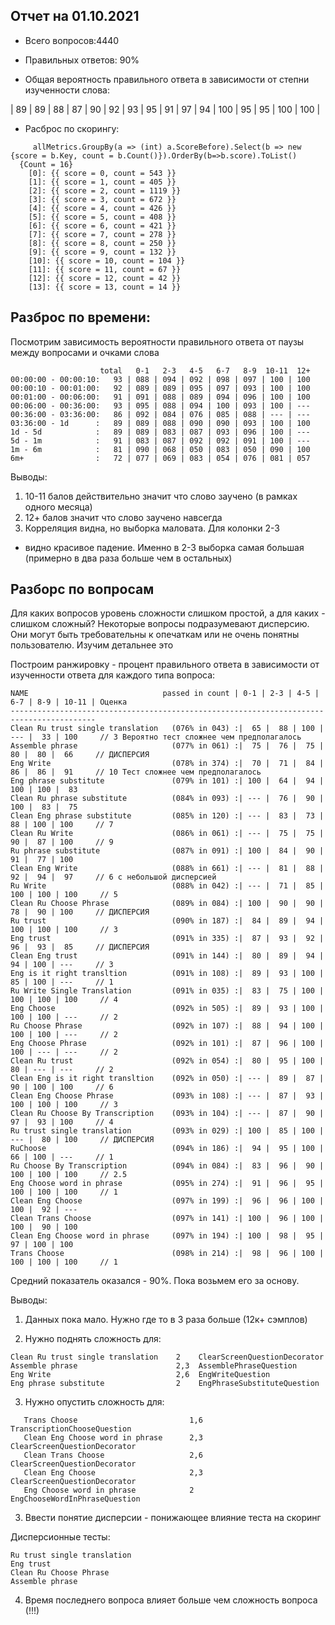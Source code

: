 ﻿## Отчет на 01.10.2021

* Всего вопросов:4440
* Правильных ответов: 90%


* Общая вероятность правильного ответа в зависимости от степни изученности слова:

|  89 |  89 |  88 |  87 |  90 |  92 |  93 |  95 |  91 |  97 |  94 | 100 |  95 |  95 | 100 | 100 |

* Расброс по скорингу:

```
     allMetrics.GroupBy(a => (int) a.ScoreBefore).Select(b => new {score = b.Key, count = b.Count()}).OrderBy(b=>b.score).ToList()
  {Count = 16}
    [0]: {{ score = 0, count = 543 }}
    [1]: {{ score = 1, count = 405 }}
    [2]: {{ score = 2, count = 1119 }}
    [3]: {{ score = 3, count = 672 }}
    [4]: {{ score = 4, count = 426 }}
    [5]: {{ score = 5, count = 408 }}
    [6]: {{ score = 6, count = 421 }}
    [7]: {{ score = 7, count = 278 }}
    [8]: {{ score = 8, count = 250 }}
    [9]: {{ score = 9, count = 132 }}
    [10]: {{ score = 10, count = 104 }}
    [11]: {{ score = 11, count = 67 }}
    [12]: {{ score = 12, count = 42 }}
    [13]: {{ score = 13, count = 14 }}
```

## Разброс по времени:

Посмотрим зависимость вероятности правильного ответа от паузы между вопросами
и очками слова
```
                    total   0-1   2-3   4-5   6-7   8-9  10-11  12+
00:00:00 - 00:00:10:   93 | 088 | 094 | 092 | 098 | 097 | 100 | 100 
00:00:10 - 00:01:00:   92 | 089 | 089 | 095 | 097 | 093 | 100 | 100 
00:01:00 - 00:06:00:   91 | 091 | 088 | 089 | 094 | 096 | 100 | 100 
00:06:00 - 00:36:00:   93 | 095 | 088 | 094 | 100 | 093 | 100 | --- 
00:36:00 - 03:36:00:   86 | 092 | 084 | 076 | 085 | 088 | --- | --- 
03:36:00 - 1d      :   89 | 089 | 088 | 090 | 090 | 093 | 100 | 100 
1d - 5d            :   89 | 089 | 083 | 087 | 093 | 096 | 100 | --- 
5d - 1m            :   91 | 083 | 087 | 092 | 092 | 091 | 100 | --- 
1m - 6m            :   81 | 090 | 068 | 050 | 083 | 050 | 090 | 100 
6m+                :   72 | 077 | 069 | 083 | 054 | 076 | 081 | 057 
```
 
Выводы: 
1) 10-11 балов действительно значит что слово заучено (в рамках одного месяца)
2) 12+ балов значит что слово заучено навсегда   
3) Корреляция видна, но выборка маловата. Для колонки 2-3 
- видно красивое падение. Именно в 2-3 выборка самая большая (примерно в два раза больше чем в остальных)

## Разборс по вопросам

Для каких вопросов уровень сложности слишком простой, а для каких - слишком сложный?
Некоторые вопросы подразумевают дисперсию. Они могут быть требовательны к опечаткам или не очень понятны пользователю. Изучим детальнее это

Построим ранжировку - процент правильного ответа в зависимости от изученности ответа для каждого типа вопроса:
```
NAME                              passed in count | 0-1 | 2-3 | 4-5 | 6-7 | 8-9 | 10-11 | Оценка
-----------------------------------------------------------------------------------------
Clean Ru trust single translation   (076% in 043) :|  65 |  88 | 100 | --- |  33 | 100     // 3 Вероятно тест сложнее чем предполагалось  
Assemble phrase                     (077% in 061) :|  75 |  76 |  75 |  80 |  80 |  66     // ДИСПЕРСИЯ  
Eng Write                           (078% in 374) :|  70 |  71 |  84 |  86 |  86 |  91     // 10 Тест сложнее чем предполагалось
Eng phrase substitute               (079% in 101) :| 100 |  64 |  94 | 100 | 100 |  83
Clean Ru phrase substitute          (084% in 093) :| --- |  76 |  90 | 100 |  83 |  75
Clean Eng phrase substitute         (085% in 120) :| --- |  83 |  73 |  88 | 100 | 100     // 7
Clean Ru Write                      (086% in 061) :| --- |  75 |  75 |  90 |  87 | 100     // 9
Ru phrase substitute                (087% in 091) :| 100 |  84 |  90 |  91 |  77 | 100
Clean Eng Write                     (088% in 661) :| --- |  81 |  88 |  92 |  94 |  97     // 6 с небольшой дисперсией
Ru Write                            (088% in 042) :| --- |  71 |  85 | 100 | 100 | 100     // 5
Clean Ru Choose Phrase              (089% in 084) :| 100 |  90 |  90 |  78 |  90 | 100     // ДИСПЕРСИЯ
Ru trust                            (090% in 187) :|  84 |  89 |  94 | 100 | 100 | 100     // 3
Eng trust                           (091% in 335) :|  87 |  93 |  92 |  96 |  93 |  85     // ДИСПЕРСИЯ
Clean Eng trust                     (091% in 144) :|  80 |  89 |  94 |  94 | 100 | ---     // 3
Eng is it right transltion          (091% in 108) :|  89 |  93 | 100 |  85 | 100 | ---     // 1
Ru Write Single Translation         (091% in 035) :|  83 |  75 | 100 | 100 | 100 | 100     // 4
Eng Choose                          (092% in 505) :|  89 |  93 | 100 | 100 | 100 | ---     // 2
Ru Choose Phrase                    (092% in 107) :|  88 |  94 | 100 | 100 | 100 | ---     // 2
Eng Choose Phrase                   (092% in 101) :|  87 |  96 | 100 | 100 | --- | ---     // 2
Clean Ru trust                      (092% in 054) :|  80 |  95 | 100 |  80 | --- | ---     // 2
Clean Eng is it right transltion    (092% in 050) :| --- |  89 |  87 |  90 | 100 | 100     // 6
Clean Eng Choose Phrase             (093% in 108) :| --- |  87 |  93 | 100 | 100 | 100     // 3
Clean Ru Choose By Transcription    (093% in 104) :| --- |  87 |  90 |  97 |  93 | 100     // 4
Ru trust single translation         (093% in 029) :| 100 |  85 | 100 | --- |  80 | 100     // ДИСПЕРСИЯ
RuChoose                            (094% in 186) :|  94 |  95 | 100 |  66 | 100 | ---     // 1
Ru Choose By Transcription          (094% in 084) :|  83 |  96 |  90 | 100 | 100 | 100     // 2.5
Eng Choose word in phrase           (095% in 274) :|  91 |  96 |  95 | 100 | 100 | 100     // 1
Clean Eng Choose                    (097% in 199) :|  96 |  96 | 100 | 100 |  92 | ---
Clean Trans Choose                  (097% in 141) :| 100 |  96 | 100 | 100 |  90 | 100
Clean Eng Choose word in phrase     (097% in 194) :| 100 |  98 |  95 |  97 | 100 | 100  
Trans Choose                        (098% in 214) :|  98 |  96 | 100 | 100 | 100 | 100     // 1
```
Средний показатель оказался - 90%. Пока возьмем его за основу.


Выводы:

1) Данных пока мало. Нужно где то в 3 раза больше (12к+ сэмплов)

2) Нужно поднять сложность для:
```
Clean Ru trust single translation    2    ClearScreenQuestionDecorator
Assemble phrase                      2,3  AssemblePhraseQuestion
Eng Write                            2,6  EngWriteQuestion
Eng phrase substitute                2    EngPhraseSubstituteQuestion
```
3) Нужно опустить сложность для:
```
   Trans Choose                         1,6  TranscriptionChooseQuestion
   Clean Eng Choose word in phrase      2,3  ClearScreenQuestionDecorator
   Clean Trans Choose                   2,6  ClearScreenQuestionDecorator
   Clean Eng Choose                     2,3  ClearScreenQuestionDecorator
   Eng Choose word in phrase            2    EngChooseWordInPhraseQuestion
```
3) Ввести понятие дисперсии - понижающее влияние теста на скоринг

Дисперсионные тесты:
```
Ru trust single translation
Eng trust
Clean Ru Choose Phrase
Assemble phrase
```

4) Время последнего вопроса влияет больше чем сложность вопроса (!!!)
